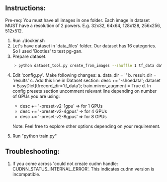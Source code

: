 ## Instructions:

Pre-req: You must have all images in one folder. Each image in dataset MUST have a resolution of 2 powers. E.g. 32x32, 64x64, 128x128, 256x256, 512x512.

1. Run ./docker.sh
2. Let's have dataset in 'data_files' folder. Our dataset has 16 categories. So I used 'Booties' to test pg-gan.
3. Prepare dataset.
```bash
    > python dataset_tool.py create_from_images --shuffle 1 tf_data data_files/Booties
```
4. Edit 'config.py'. Make following changes:
   a. data_dir = ''
   b. result_dir = 'results'
   c. Add this line in Dataset section:
            desc += '-shoedata';             dataset = EasyDict(tfrecord_dir='tf_data'); train.mirror_augment = True
   d. In config presets section uncomment relevant line depending on number of GPUs you are using:
      - desc += '-preset-v2-1gpu' => for 1 GPUs
      - desc += '-preset-v2-4gpus' => for 4 GPUs
      - desc += '-preset-v2-8gpus' => for 8 GPUs

    Note: Feel free to explore other options depending on your requirement.

5. Run "python train.py"

## Troubleshooting:

1. If you come across 'could not create cudnn handle: CUDNN_STATUS_INTERNAL_ERROR'. This indicates cudnn version is incompatible.
